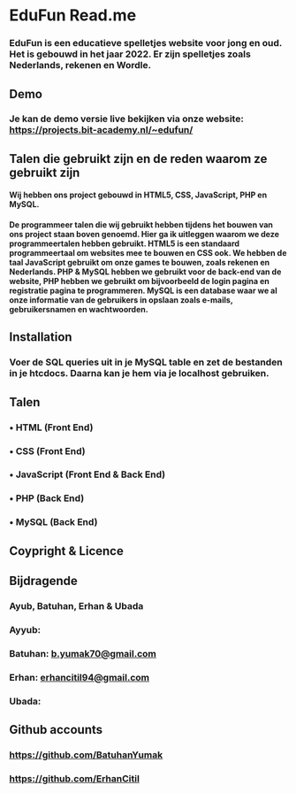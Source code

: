 # EduFun Read.me 

### EduFun is een educatieve spelletjes website voor jong en oud. Het is gebouwd in het jaar 2022. Er zijn spelletjes zoals Nederlands, rekenen en Wordle.

## Demo

### Je kan de demo versie live bekijken via onze website: https://projects.bit-academy.nl/~edufun/

## Talen die gebruikt zijn en de reden waarom ze gebruikt zijn
#### Wij hebben ons project gebouwd in HTML5, CSS, JavaScript, PHP en MySQL.

#### De programmeer talen die wij gebruikt hebben tijdens het bouwen van ons project staan boven genoemd. Hier ga ik uitleggen waarom we deze programmeertalen hebben gebruikt. HTML5 is een standaard programmeertaal om websites mee te bouwen en CSS ook. We hebben de taal JavaScript gebruikt om onze games te bouwen, zoals rekenen en Nederlands. PHP & MySQL hebben we gebruikt voor de back-end van de website, PHP hebben we gebruikt om bijvoorbeeld de login pagina en registratie pagina te programmeren. MySQL is een database waar we al onze informatie van de gebruikers in opslaan zoals e-mails, gebruikersnamen en wachtwoorden.

## Installation

### Voer de SQL queries uit in je MySQL table en zet de bestanden in je htcdocs. Daarna kan je hem via je localhost gebruiken.

## Talen

### • HTML (Front End)
### • CSS (Front End)
### • JavaScript (Front End & Back End)
### • PHP (Back End)
### • MySQL (Back End)


## Coypright & Licence



## Bijdragende

### Ayub, Batuhan, Erhan & Ubada
### Ayyub: 
### Batuhan: b.yumak70@gmail.com
### Erhan: erhancitil94@gmail.com
### Ubada: 

## Github accounts
### https://github.com/BatuhanYumak
### https://github.com/ErhanCitil 

